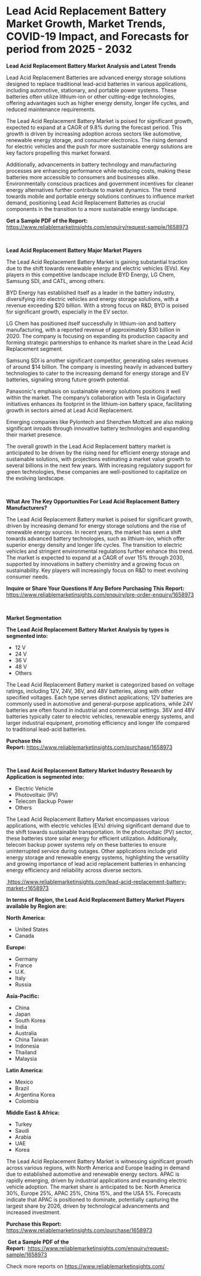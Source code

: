 <p><h1>Lead Acid Replacement Battery Market Growth, Market Trends, COVID-19 Impact, and Forecasts for period from 2025 - 2032</h1></p><p><strong>Lead Acid Replacement Battery Market Analysis and Latest Trends</strong></p>
<p><p>Lead Acid Replacement Batteries are advanced energy storage solutions designed to replace traditional lead-acid batteries in various applications, including automotive, stationary, and portable power systems. These batteries often utilize lithium-ion or other cutting-edge technologies, offering advantages such as higher energy density, longer life cycles, and reduced maintenance requirements. </p><p>The Lead Acid Replacement Battery Market is poised for significant growth, expected to expand at a CAGR of 9.8% during the forecast period. This growth is driven by increasing adoption across sectors like automotive, renewable energy storage, and consumer electronics. The rising demand for electric vehicles and the push for more sustainable energy solutions are key factors propelling this market forward. </p><p>Additionally, advancements in battery technology and manufacturing processes are enhancing performance while reducing costs, making these batteries more accessible to consumers and businesses alike. Environmentally conscious practices and government incentives for cleaner energy alternatives further contribute to market dynamics. The trend towards mobile and portable energy solutions continues to influence market demand, positioning Lead Acid Replacement Batteries as crucial components in the transition to a more sustainable energy landscape.</p></p>
<p><strong>Get a Sample PDF of the Report:&nbsp;</strong> <a href="https://www.reliablemarketinsights.com/enquiry/request-sample/1658973?utm_campaign=2441&utm_medium=2&utm_source=Github&utm_content=ia&utm_term=07042025&utm_id=lead-acid-replacement-battery">https://www.reliablemarketinsights.com/enquiry/request-sample/1658973</a></p>
<p>&nbsp;</p>
<p><strong>Lead Acid Replacement Battery Major Market Players</strong></p>
<p><p>The Lead Acid Replacement Battery Market is gaining substantial traction due to the shift towards renewable energy and electric vehicles (EVs). Key players in this competitive landscape include BYD Energy, LG Chem, Samsung SDI, and CATL, among others. </p><p>BYD Energy has established itself as a leader in the battery industry, diversifying into electric vehicles and energy storage solutions, with a revenue exceeding $20 billion. With a strong focus on R&D, BYD is poised for significant growth, especially in the EV sector.</p><p>LG Chem has positioned itself successfully in lithium-ion and battery manufacturing, with a reported revenue of approximately $30 billion in 2020. The company is focusing on expanding its production capacity and forming strategic partnerships to enhance its market share in the Lead Acid Replacement segment.</p><p>Samsung SDI is another significant competitor, generating sales revenues of around $14 billion. The company is investing heavily in advanced battery technologies to cater to the increasing demand for energy storage and EV batteries, signaling strong future growth potential.</p><p>Panasonic's emphasis on sustainable energy solutions positions it well within the market. The company’s collaboration with Tesla in Gigafactory initiatives enhances its footprint in the lithium-ion battery space, facilitating growth in sectors aimed at Lead Acid Replacement.</p><p>Emerging companies like Pylontech and Shenzhen Mottcell are also making significant inroads through innovative battery technologies and expanding their market presence. </p><p>The overall growth in the Lead Acid Replacement battery market is anticipated to be driven by the rising need for efficient energy storage and sustainable solutions, with projections estimating a market value growth to several billions in the next few years. With increasing regulatory support for green technologies, these companies are well-positioned to capitalize on the evolving landscape.</p></p>
<p>&nbsp;</p>
<p><strong>What Are The Key Opportunities For Lead Acid Replacement Battery Manufacturers?</strong></p>
<p><p>The Lead Acid Replacement Battery market is poised for significant growth, driven by increasing demand for energy storage solutions and the rise of renewable energy sources. In recent years, the market has seen a shift towards advanced battery technologies, such as lithium-ion, which offer superior energy density and longer life cycles. The transition to electric vehicles and stringent environmental regulations further enhance this trend. The market is expected to expand at a CAGR of over 15% through 2030, supported by innovations in battery chemistry and a growing focus on sustainability. Key players will increasingly focus on R&D to meet evolving consumer needs.</p></p>
<p><strong>Inquire or Share Your Questions If Any Before Purchasing This Report:</strong> <a href="https://www.reliablemarketinsights.com/enquiry/pre-order-enquiry/1658973?utm_campaign=2441&utm_medium=2&utm_source=Github&utm_content=ia&utm_term=07042025&utm_id=lead-acid-replacement-battery">https://www.reliablemarketinsights.com/enquiry/pre-order-enquiry/1658973</a></p>
<p>&nbsp;</p>
<p><strong>Market Segmentation</strong></p>
<p><strong>The Lead Acid Replacement Battery Market Analysis by types is segmented into:</strong></p>
<p><ul><li>12 V</li><li>24 V</li><li>36 V</li><li>48 V</li><li>Others</li></ul></p>
<p><p>The Lead Acid Replacement Battery market is categorized based on voltage ratings, including 12V, 24V, 36V, and 48V batteries, along with other specified voltages. Each type serves distinct applications; 12V batteries are commonly used in automotive and general-purpose applications, while 24V batteries are often found in industrial and commercial settings. 36V and 48V batteries typically cater to electric vehicles, renewable energy systems, and larger industrial equipment, promoting efficiency and longer life compared to traditional lead-acid batteries.</p></p>
<p><strong>Purchase this Report:&nbsp;</strong><a href="https://www.reliablemarketinsights.com/purchase/1658973?utm_campaign=2441&utm_medium=2&utm_source=Github&utm_content=ia&utm_term=07042025&utm_id=lead-acid-replacement-battery">https://www.reliablemarketinsights.com/purchase/1658973</a></p>
<p>&nbsp;</p>
<p><strong>The Lead Acid Replacement Battery Market Industry Research by Application is segmented into:</strong></p>
<p><ul><li>Electric Vehicle</li><li>Photovoltaic (PV)</li><li>Telecom Backup Power</li><li>Others</li></ul></p>
<p><p>The Lead Acid Replacement Battery Market encompasses various applications, with electric vehicles (EVs) driving significant demand due to the shift towards sustainable transportation. In the photovoltaic (PV) sector, these batteries store solar energy for efficient utilization. Additionally, telecom backup power systems rely on these batteries to ensure uninterrupted service during outages. Other applications include grid energy storage and renewable energy systems, highlighting the versatility and growing importance of lead acid replacement batteries in enhancing energy efficiency and reliability across diverse sectors.</p></p>
<p><a href="https://www.reliablemarketinsights.com/lead-acid-replacement-battery-market-r1658973?utm_campaign=2441&utm_medium=2&utm_source=Github&utm_content=ia&utm_term=07042025&utm_id=lead-acid-replacement-battery">&nbsp;https://www.reliablemarketinsights.com/lead-acid-replacement-battery-market-r1658973</a></p>
<p><strong>In terms of Region, the Lead Acid Replacement Battery Market Players available by Region are:</strong></p>
<p>
    <p> <strong> North America: </strong>
        <ul>
            <li>United States</li>
            <li>Canada</li>
        </ul>
        </p> 
    <p> <strong> Europe: </strong>
        <ul>
            <li>Germany</li>
            <li>France</li>
            <li>U.K.</li>
            <li>Italy</li>
            <li>Russia</li>
        </ul>
        </p> 
    <p> <strong> Asia-Pacific: </strong>
        <ul>
            <li>China</li>
            <li>Japan</li>
            <li>South Korea</li>
            <li>India</li>
            <li>Australia</li>
            <li>China Taiwan</li>
            <li>Indonesia</li>
            <li>Thailand</li>
            <li>Malaysia</li>
        </ul>
        </p> 
    <p> <strong> Latin America: </strong>
        <ul>
            <li>Mexico</li>
            <li>Brazil</li>
            <li>Argentina Korea</li>
            <li>Colombia</li>
        </ul>
        </p> 
    <p> <strong> Middle East & Africa: </strong>
        <ul>
            <li>Turkey</li>
            <li>Saudi</li>
            <li>Arabia</li>
            <li>UAE</li>
            <li>Korea</li>
        </ul>
    </p>
    </p>
<p><p>The Lead Acid Replacement Battery Market is witnessing significant growth across various regions, with North America and Europe leading in demand due to established automotive and renewable energy sectors. APAC is rapidly emerging, driven by industrial applications and expanding electric vehicle adoption. The market share is anticipated to be: North America 30%, Europe 25%, APAC 25%, China 15%, and the USA 5%. Forecasts indicate that APAC is positioned to dominate, potentially capturing the largest share by 2026, driven by technological advancements and increased investment.</p></p>
<p><strong>Purchase this Report: </strong><a href="https://www.reliablemarketinsights.com/purchase/1658973?utm_campaign=2441&utm_medium=2&utm_source=Github&utm_content=ia&utm_term=07042025&utm_id=lead-acid-replacement-battery">https://www.reliablemarketinsights.com/purchase/1658973</a></p>
<p>&nbsp;<strong>Get a Sample PDF of the Report:&nbsp;&nbsp;</strong><a href="https://www.reliablemarketinsights.com/enquiry/request-sample/1658973?utm_campaign=2441&utm_medium=2&utm_source=Github&utm_content=ia&utm_term=07042025&utm_id=lead-acid-replacement-battery">https://www.reliablemarketinsights.com/enquiry/request-sample/1658973</a></p>
<p><strong></strong></p>
<p>Check more reports on <a href="https://www.reliablemarketinsights.com/?utm_campaign=2441&utm_medium=2&utm_source=Github&utm_content=ia&utm_term=07042025&utm_id=lead-acid-replacement-battery">https://www.reliablemarketinsights.com/</a></p>